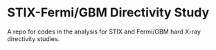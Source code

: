 # STIX-Fermi/GBM Directivity Study

A repo for codes in the analysis for STIX and Fermi/GBM hard X-ray directivity studies.
